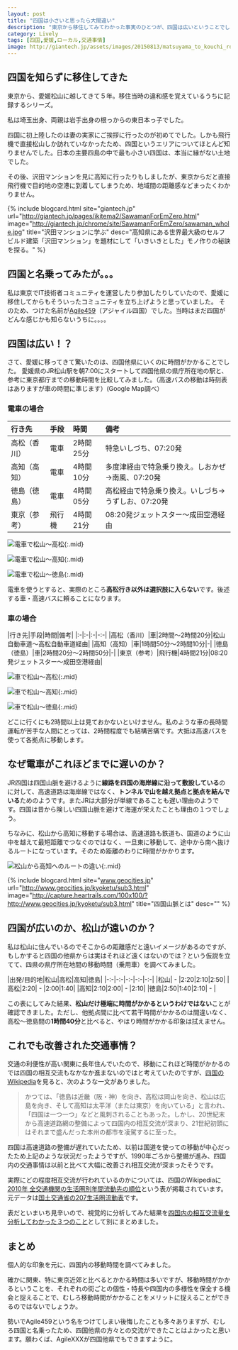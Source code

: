 ```yaml
---
layout: post
title: "四国は小さいと思ったら大間違い"
description: "東京から移住してみてわかった事実のひとつが、四国は広いということでした。移動時間という切り口で見た時の四国の広さとは？"
category: Lively
tags: [四国,愛媛,ローカル,交通事情]
image: http://giantech.jp/assets/images/20150813/matsuyama_to_kouchi_routes.png
---
```


## 四国を知らずに移住してきた

東京から、愛媛松山に越してきて５年。移住当時の違和感を覚えているうちに記録するシリーズ。

私は埼玉出身、両親は岩手出身の根っからの東日本っ子でした。

四国に初上陸したのは妻の実家にご挨拶に行ったのが初めてでした。しかも飛行機で直接松山しか訪れていなかったため、四国というエリアについてほとんど知りませんでした。日本の主要四島の中で最も小さい四国は、本当に縁がない土地でした。

その後、沢田マンションを見に高知に行ったりもしましたが、東京からだと直接飛行機で目的地の空港に到着してしまうため、地域間の距離感などまったくわかりません。

{% include blogcard.html site="giantech.jp" url="http://giantech.jp/pages/ikitema2/SawamanForEmZero.html" image="http://giantech.jp/chrome/site/SawamanForEmZero/sawaman_whole.jpg" title="沢田マンションに学ぶ" desc="高知県にある世界最大級のセルフビルド建築「沢田マンション」を題材にして「いきいきとした」モノ作りの秘訣を探る。" %}

## 四国と名乗ってみたが。。。

私は東京でIT技術者コミュニティを運営したり参加したりしていたので、愛媛に移住してからもそういったコミュニティを立ち上げようと思っていました。
そのため、つけた名前が[Agile459](http://agile459.github.io/)（アジャイル四国）でした。当時はまだ四国がどんな感じかも知らないうちに。。。。

## 四国は広い！？

さて、愛媛に移ってきて驚いたのは、四国他県にいくのに時間がかかることでした。
愛媛県のJR松山駅を朝7:00にスタートして四国他県の県庁所在地の駅と、参考に東京都庁までの移動時間を比較してみました。（高速バスの移動は時刻表はありますが車の時間に準じます）(Google Map調べ）

### 電車の場合

|行き先|手段|時間|備考|
|:---|:---|:---|:---|
|高松（香川）|電車|2時間25分|特急いしづち、07:20発|
|高知（高知）|電車|4時間10分|多度津経由で特急乗り換え。しおかぜ→南風、07:20発|
|徳島（徳島）|電車|4時間05分|高松経由で特急乗り換え。いしづち→うずしお、07:20発|
|東京（参考）|飛行機|4時間21分|08:20発ジェットスター〜成田空港経由|

![電車で松山〜高松](/assets/images/20150813/matsuyama_to_takamatsu_by_train.png "電車で松山〜高松"){:.mid}

![電車で松山〜高知](/assets/images/20150813/matsuyama_to_kouchi_by_train.png "電車で松山〜高知"){:.mid}

![電車で松山〜徳島](/assets/images/20150813/matsuyama_to_tokushima_by_train.png "電車で松山〜徳島"){:.mid}

電車を使うとすると、実際のところ**高松行き以外は選択肢に入らない**です。後述する車・高速バスに頼ることになります。

### 車の場合

|行き先|手段|時間|備考|
|:-|:-|:-|-:-|
|高松（香川）|車|2時間〜2時間20分|松山自動車道〜高松自動車道経由|
|高知（高知）|車|1時間50分〜2時間10分|-|
|徳島（徳島）|車|2時間20分〜2時間50分|-|
|東京（参考）|飛行機|4時間21分|08:20発ジェットスター〜成田空港経由|

![車で松山〜高松](/assets/images/20150813/matsuyama_to_takamatsu_by_car.png "車で松山〜高松"){:.mid}

![車で松山〜高知](/assets/images/20150813/matsuyama_to_kouchi_by_car.png "車で松山〜高知"){:.mid}

![車で松山〜徳島](/assets/images/20150813/matsuyama_to_tokushima_by_car.png "車で松山〜徳島"){:.mid}

どこに行くにも2時間以上は見ておかないといけません。私のような車の長時間運転が苦手な人間にとっては、2時間程度でも結構苦痛です。大抵は高速バスを使って各拠点に移動します。

## なぜ電車がこれほどまでに遅いのか？

JR四国は四国山脈を避けるように**線路を四国の海岸線に沿って敷設している**のに対して、高速道路は海岸線ではなく、**トンネルで山を越え拠点と拠点を結んでいる**ためのようです。またJRは大部分が単線であることも遅い理由のようです。四国は昔から険しい四国山脈を避けて海運が栄えたことも理由の１つでしょう。

ちなみに、松山から高知に移動する場合は、高速道路も鉄道も、国道のように山中を越えて最短距離でつなぐのではなく、一旦東に移動して、途中から南へ抜けるルートになっています。そのため距離のわりに時間がかかります。

![松山から高知へのルートの違い](/assets/images/20150813/matsuyama_to_kouchi_routes.png "松山から高知へのルートの違い"){:.mid}

{% include blogcard.html site="www.geocities.jp" url="http://www.geocities.jp/kyoketu/sub3.html" image="http://capture.heartrails.com/100x100/?http://www.geocities.jp/kyoketu/sub3.html" title="四国山脈とは" desc="" %}

## 四国が広いのか、松山が遠いのか？

私は松山に住んでいるのでそこからの距離感だと遠いイメージがあるのですが、もしかすると四国の他県からは実はそれほど遠くはないのでは？という仮説を立てて、四県の県庁所在地間の移動時間（乗用車）を調べてみました。

|出発/目的地|松山|高松|高知|徳島|
|-:-|-:-|-:-|-:-|-:-|
|松山| - |2:20|2:10|2:50|
|高松|2:20| - |2:00|1:40|
|高知|2:10|2:00| - |2:10|
|徳島|2:50|1:40|2:10| - |

この表にしてみた結果、**松山だけ極端に時間がかかるというわけではない**ことが確認できました。ただし、他拠点間に比べて若干時間がかかるのは間違いなく、高松〜徳島間の**1時間40分**と比べると、やはり時間がかかる印象は拭えません。

## これでも改善された交通事情？

交通の利便性が高い関東に長年住んでいたので、移動にこれほど時間がかかるのでは四国の相互交流もなかなか進まないのではと考えていたのですが、[四国のWikipedia](https://ja.wikipedia.org/wiki/四国)を見ると、次のような一文がありました。

> かつては、「徳島は近畿（阪・神）を向き、高松は岡山を向き、松山は広島を向き、そして高知は太平洋（または東京）を向いている」と言われ、「四国は一つ一つ」などと風刺されることもあった。しかし、20世紀末から高速道路網の整備によって四国内の相互交流が深まり、21世紀初頭にはそれまで盛んだった本州の都市を凌駕するに至った。

四国は高速道路の整備が遅れていたため、以前は国道を使っての移動が中心だったため上記のような状況だったようですが、1990年ごろから整備が進み、四国内の交通事情は以前と比べて大幅に改善され相互交流が深まったそうです。

実際にどの程度相互交流が行われているのかについては、四国のWikipediaに[2010年 全交通機関の生活圏別年間流動先の順位](https://goo.gl/Zm1DZs)という表が掲載されています。元データは[国土交通省の207生活圏流動表](http://www.mlit.go.jp/sogoseisaku/soukou/sogoseisaku_soukou_fr_000010.html)です。

表だといまいち見辛いので、視覚的に分析してみた結果を[四国内の相互交流量を分析してわかった３つのこと](/2015/08/17/traffic-interchange-in-shikoku-area/)として別にまとめました。

## まとめ

個人的な印象を元に、四国内の移動時間を調べてみました。

確かに関東、特に東京近郊と比べるとかかる時間は多いですが、移動時間がかかるということを、それぞれの街ごとの個性・特長や四国内の多様性を保全する機会と捉えることで、むしろ移動時間がかかることをメリットに捉えることができるのではないでしょうか。

勢いでAgile459という名をつけてしまい後悔したことも多々ありますが、むしろ四国と名乗ったため、四国他県の方々との交流ができたことはよかったと思います。願わくば、AgileXXXが四国他県でもできますように。


